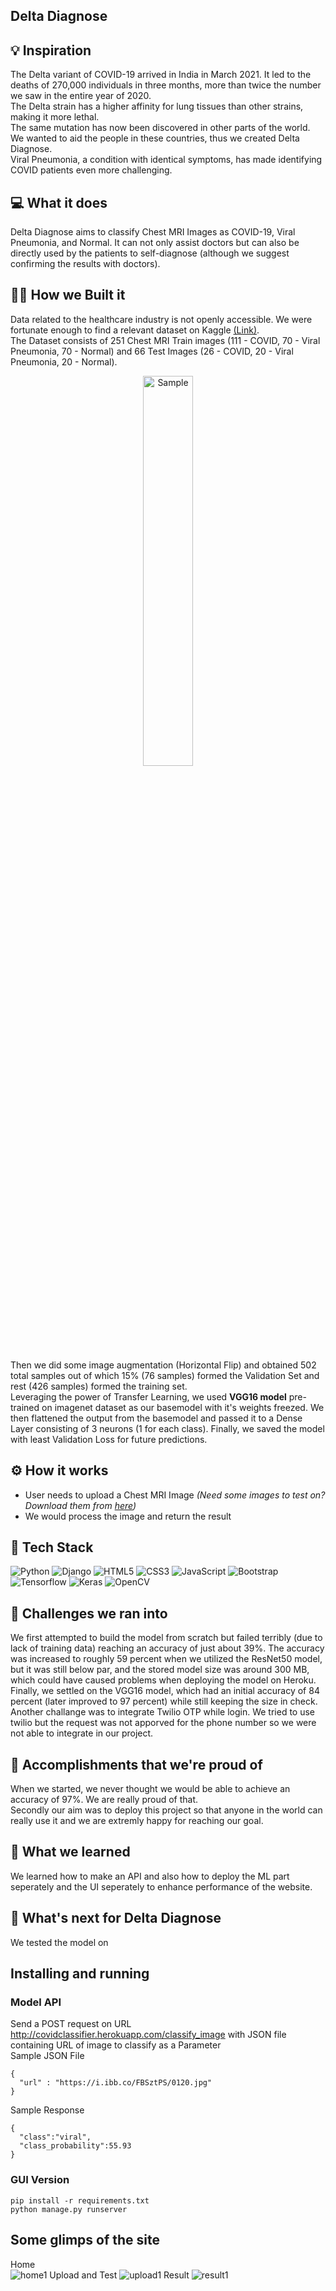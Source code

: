 ## Delta Diagnose

## 💡 Inspiration
The Delta variant of COVID-19 arrived in India in March 2021. It led to the deaths of 270,000 individuals in three months, more than twice the number we saw in the entire year of 2020. <br> The Delta strain has a higher affinity for lung tissues than other strains, making it more lethal. <br>
The same mutation has now been discovered in other parts of the world. We wanted to aid the people in these countries, thus we created Delta Diagnose. <br>
Viral Pneumonia, a condition with identical symptoms, has made identifying COVID patients even more challenging.

## 💻 What it does
Delta Diagnose aims to classify Chest MRI Images as COVID-19, Viral Pneumonia, and Normal.  It can not only assist doctors but can also be directly used by the patients to self-diagnose (although we suggest confirming the results with doctors).

## 👷‍♂️ How we Built it
Data related to the healthcare industry is not openly accessible. We were fortunate enough to find a relevant dataset on Kaggle [(Link)](https://www.kaggle.com/pranavraikokte/covid19-image-dataset). <br>
The Dataset consists of 251 Chest MRI Train images (111 - COVID, 70 - Viral Pneumonia, 70 - Normal) and 66 Test Images (26 - COVID, 20 - Viral Pneumonia, 20 - Normal).
<p align = 'center'>
  <img alt="Sample" height=40% src="https://i.ibb.co/Hrp0YyL/Screenshot-2021-08-08-105409.png" width="40%"/>
</p>
Then we did some image augmentation (Horizontal Flip) and obtained 502 total samples out of which 15% (76 samples) formed the Validation Set and rest (426 samples) formed the training set.<br>
Leveraging the power of Transfer Learning, we used <b>VGG16 model</b> pre-trained on imagenet dataset as our basemodel with it's weights freezed. We then flattened the output from the basemodel and passed it to a Dense Layer consisting of 3 neurons (1 for each class). Finally, we saved the model with least Validation Loss for future predictions.

## ⚙️ How it works
- User needs to upload a Chest MRI Image <i>(Need some images to test on? Download them from [here](https://drive.google.com/drive/folders/1e8YPenE6jlBYznLDAu989Pv_8BFvOwup?usp=sharing))</i>
- We would process the image and return the result

## 🔨 Tech Stack
<img alt="Python" src="https://img.shields.io/badge/python-%2314354C.svg?style=for-the-badge&logo=python&logoColor=white"/> <img alt="Django" src="https://img.shields.io/badge/django-%23092E20.svg?style=for-the-badge&logo=django&logoColor=white"/> <img alt="HTML5" src="https://img.shields.io/badge/html5-%23E34F26.svg?style=for-the-badge&logo=html5&logoColor=white"/> <img alt="CSS3" src="https://img.shields.io/badge/css3-%231572B6.svg?style=for-the-badge&logo=css3&logoColor=white"/> <img alt="JavaScript" src="https://img.shields.io/badge/javascript-%23323330.svg?style=for-the-badge&logo=javascript&logoColor=%23F7DF1E"/> <img alt="Bootstrap" src="https://img.shields.io/badge/bootstrap-%23563D7C.svg?style=for-the-badge&logo=bootstrap&logoColor=white"/> <br> <img alt="Tensorflow" src="https://img.shields.io/badge/TensorFlow-%23FF6F00.svg?style=for-the-badge&logo=TensorFlow&logoColor=white"/> <img alt="Keras" src="https://img.shields.io/badge/Keras-%23D00000.svg?style=for-the-badge&logo=Keras&logoColor=white"/> <img alt="OpenCV" src="https://img.shields.io/badge/opencv-%23white.svg?style=for-the-badge&logo=opencv&logoColor=white"/>

## 🧠 Challenges we ran into
We first attempted to build the model from scratch but failed terribly (due to lack of training data) reaching an accuracy of just about 39%. The accuracy was increased to roughly 59 percent when we utilized the ResNet50 model, but it was still below par, and the stored model size was around 300 MB, which could have caused problems when deploying the model on Heroku. Finally, we settled on the VGG16 model, which had an initial accuracy of 84 percent (later improved to 97 percent) while still keeping the size in check. Another challange was to integrate Twilio OTP while login. We tried to use twilio but the request was not apporved for the phone number so we were not able to integrate in our project.

## 🏅 Accomplishments that we're proud of
When we started, we never thought we would be able to achieve an accuracy of 97%. We are really proud of that. <br>
Secondly our aim was to deploy this project so that anyone in the world can really use it and we are extremly happy for reaching our goal.

## 📖 What we learned
We learned how to make an API and also how to deploy the ML part seperately and the UI seperately to enhance performance of the website.

## 🚀 What's next for Delta Diagnose
We tested the model on

## Installing and running

### Model API
Send a POST request on URL http://covidclassifier.herokuapp.com/classify_image with JSON file containing URL of image to classify as a Parameter<br>
Sample JSON File
```
{
  "url" : "https://i.ibb.co/FBSztPS/0120.jpg"
}
```
Sample Response
```
{
  "class":"viral",
  "class_probability":55.93
}
```

### GUI Version
```
pip install -r requirements.txt
python manage.py runserver
```

## Some glimps of the site

Home  
![home1](https://user-images.githubusercontent.com/64153988/128633936-d0f75f36-87b0-417f-a87a-5a8fd4596ccf.png)
Upload and Test
![upload1](https://user-images.githubusercontent.com/64153988/128633942-28742d18-27ac-4cab-a4ce-38e29ef06baa.png)
Result
![result1](https://user-images.githubusercontent.com/64153988/128633952-53fb306b-50fa-4ded-8674-e175542f983b.png)

